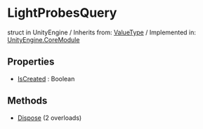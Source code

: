 # LightProbesQuery
struct in UnityEngine
 / Inherits from: <a href="https://docs.unity3d.com/6000.0/Documentation/ScriptReference/ValueType.html" target="_blank">ValueType</a> / Implemented in: <a href="https://docs.unity3d.com/6000.0/Documentation/ScriptReference/UnityEngine.CoreModule.html" target="_blank">UnityEngine.CoreModule</a>
## Properties
- <a href="https://docs.unity3d.com/6000.0/Documentation/ScriptReference/LightProbesQuery-IsCreated.html" target="_blank">IsCreated</a> : Boolean
## Methods
- <a href="https://docs.unity3d.com/6000.0/Documentation/ScriptReference/LightProbesQuery.Dispose.html" target="_blank">Dispose</a> (2 overloads)
